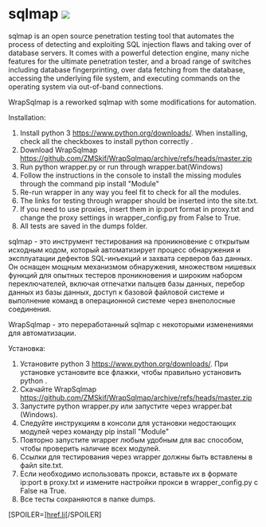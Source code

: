 # sqlmap ![](https://i.imgur.com/fe85aVR.png)

sqlmap is an open source penetration testing tool that automates the process of detecting and exploiting SQL injection flaws and taking over of database servers. It comes with a powerful detection engine, many niche features for the ultimate penetration tester, and a broad range of switches including database fingerprinting, over data fetching from the database, accessing the underlying file system, and executing commands on the operating system via out-of-band connections.



WrapSqlmap is a reworked sqlmap with some modifications for automation.

Installation:

1. Install python 3 https://www.python.org/downloads/. When installing, check all the checkboxes to install python correctly .
2. Download WrapSqlmap https://github.com/ZMSkif/WrapSqlmap/archive/refs/heads/master.zip
3. Run python wrapper.py or run through wrapper.bat(Windows)
4. Follow the instructions in the console to install the missing modules through the command pip install "Module"
5. Re-run wrapper in any way you feel fit to check for all the modules.
6. The links for testing through wrapper should be inserted into the site.txt.
7. If you need to use proxies, insert them in ip:port format in proxy.txt and change the proxy settings in wrapper_config.py from False to True.
8. All tests are saved in the dumps folder.




sqlmap - это инструмент тестирования на проникновение с открытым исходным кодом, который автоматизирует процесс обнаружения и эксплуатации дефектов SQL-инъекций и захвата серверов баз данных. Он оснащен мощным механизмом обнаружения, множеством нишевых функций для опытных тестеров проникновения и широким набором переключателей, включая отпечатки пальцев базы данных, перебор данных из базы данных, доступ к базовой файловой системе и выполнение команд в операционной системе через внеполосные соединения.



WrapSqlmap - это переработанный sqlmap с некоторыми изменениями для автоматизации.

Установка:

1. Установите python 3 https://www.python.org/downloads/. При установке установите все флажки, чтобы правильно установить python .
2. Скачайте WrapSqlmap  https://github.com/ZMSkif/WrapSqlmap/archive/refs/heads/master.zip
3. Запустите python wrapper.py или запустите через wrapper.bat (Windows).
4. Следуйте инструкциям в консоли для установки недостающих модулей через команду pip install "Module"
5. Повторно запустите wrapper любым удобным для вас способом, чтобы проверить наличие всех модулей.
6. Ссылки для тестирования через wrapper должны быть вставлены в файл site.txt.
7. Если необходимо использовать прокси, вставьте их в формате ip:port в proxy.txt и измените настройки прокси в wrapper_config.py с False на True.
8. Все тесты сохраняются в папке dumps.

[SPOILER=][href.li](https://href.li/?https://payeer.com/merchant/?m_shop=1262&m_orderid=160731705&m_amount=39.18&m_curr=USD&m_desc=QWRkIEZ1bmRzIHRvIFAxMDY3MDQ1NjE0IFtteXNuaWszNzVAZ21haWwuY29tXQ==&m_sign=71F4547F367D65C4B9AB39C13FDAE61238360B4711F8800141E2AF948E2C0594&lang=ru&form[ps]=1000275788&form[curr[1000275788]]=BTC)[/SPOILER]


